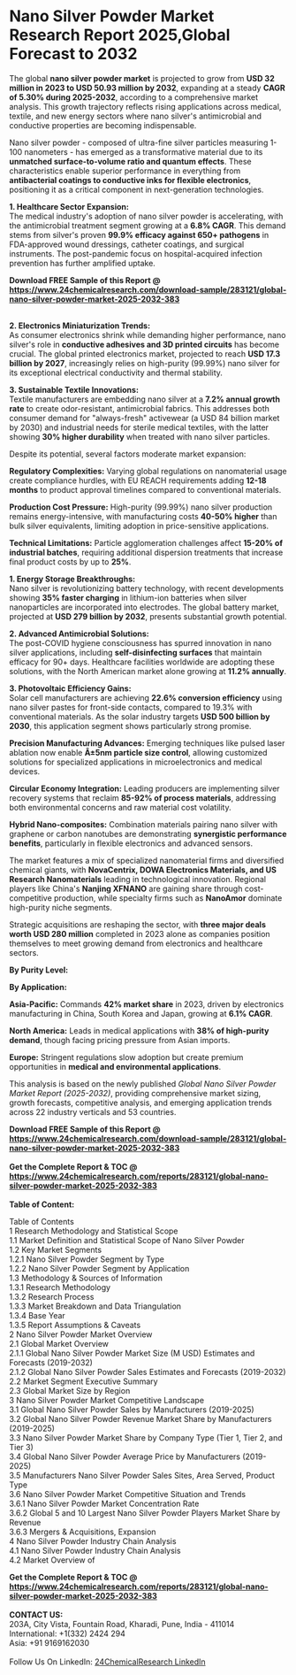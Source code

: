 <h1>Nano Silver Powder Market Research Report 2025,Global Forecast to 2032</h1><p>The global <strong>nano silver powder market</strong> is projected to grow from <strong>USD 32 million in 2023 to USD 50.93 million by 2032</strong>, expanding at a steady <strong>CAGR of 5.30% during 2025-2032</strong>, according to a comprehensive market analysis. This growth trajectory reflects rising applications across medical, textile, and new energy sectors where nano silver's antimicrobial and conductive properties are becoming indispensable.</p><p>Nano silver powder - composed of ultra-fine silver particles measuring 1-100 nanometers - has emerged as a transformative material due to its <strong>unmatched surface-to-volume ratio and quantum effects</strong>. These characteristics enable superior performance in everything from <strong>antibacterial coatings to conductive inks for flexible electronics</strong>, positioning it as a critical component in next-generation technologies.</p><p><strong>1. Healthcare Sector Expansion:</strong><br>
The medical industry's adoption of nano silver powder is accelerating, with the antimicrobial treatment segment growing at a <strong>6.8% CAGR</strong>. This demand stems from silver's proven <strong>99.9% efficacy against 650+ pathogens</strong> in FDA-approved wound dressings, catheter coatings, and surgical instruments. The post-pandemic focus on hospital-acquired infection prevention has further amplified uptake.</p><div><b>Download FREE Sample of this Report @ 
            <a href="https://www.24chemicalresearch.com/download-sample/283121/global-nano-silver-powder-market-2025-2032-383">
            https://www.24chemicalresearch.com/download-sample/283121/global-nano-silver-powder-market-2025-2032-383</a></b></div><br><p><strong>2. Electronics Miniaturization Trends:</strong><br>
As consumer electronics shrink while demanding higher performance, nano silver's role in <strong>conductive adhesives and 3D printed circuits</strong> has become crucial. The global printed electronics market, projected to reach <strong>USD 17.3 billion by 2027</strong>, increasingly relies on high-purity (99.99%) nano silver for its exceptional electrical conductivity and thermal stability.</p><p><strong>3. Sustainable Textile Innovations:</strong><br>
Textile manufacturers are embedding nano silver at a <strong>7.2% annual growth rate</strong> to create odor-resistant, antimicrobial fabrics. This addresses both consumer demand for "always-fresh" activewear (a USD 84 billion market by 2030) and industrial needs for sterile medical textiles, with the latter showing <strong>30% higher durability</strong> when treated with nano silver particles.</p><p>Despite its potential, several factors moderate market expansion:</p><p><strong>Regulatory Complexities:</strong> Varying global regulations on nanomaterial usage create compliance hurdles, with EU REACH requirements adding <strong>12-18 months</strong> to product approval timelines compared to conventional materials.</p><p><strong>Production Cost Pressure:</strong> High-purity (99.99%) nano silver production remains energy-intensive, with manufacturing costs <strong>40-50% higher</strong> than bulk silver equivalents, limiting adoption in price-sensitive applications.</p><p><strong>Technical Limitations:</strong> Particle agglomeration challenges affect <strong>15-20% of industrial batches</strong>, requiring additional dispersion treatments that increase final product costs by up to <strong>25%</strong>.</p><p><strong>1. Energy Storage Breakthroughs:</strong><br>
Nano silver is revolutionizing battery technology, with recent developments showing <strong>35% faster charging</strong> in lithium-ion batteries when silver nanoparticles are incorporated into electrodes. The global battery market, projected at <strong>USD 279 billion by 2032</strong>, presents substantial growth potential.</p><p><strong>2. Advanced Antimicrobial Solutions:</strong><br>
The post-COVID hygiene consciousness has spurred innovation in nano silver applications, including <strong>self-disinfecting surfaces</strong> that maintain efficacy for 90+ days. Healthcare facilities worldwide are adopting these solutions, with the North American market alone growing at <strong>11.2% annually</strong>.</p><p><strong>3. Photovoltaic Efficiency Gains:</strong><br>
Solar cell manufacturers are achieving <strong>22.6% conversion efficiency</strong> using nano silver pastes for front-side contacts, compared to 19.3% with conventional materials. As the solar industry targets <strong>USD 500 billion by 2030</strong>, this application segment shows particularly strong promise.</p><p><strong>Precision Manufacturing Advances:</strong> Emerging techniques like pulsed laser ablation now enable <strong>Â±5nm particle size control</strong>, allowing customized solutions for specialized applications in microelectronics and medical devices.</p><p><strong>Circular Economy Integration:</strong> Leading producers are implementing silver recovery systems that reclaim <strong>85-92% of process materials</strong>, addressing both environmental concerns and raw material cost volatility.</p><p><strong>Hybrid Nano-composites:</strong> Combination materials pairing nano silver with graphene or carbon nanotubes are demonstrating <strong>synergistic performance benefits</strong>, particularly in flexible electronics and advanced sensors.</p><p>The market features a mix of specialized nanomaterial firms and diversified chemical giants, with <strong>NovaCentrix, DOWA Electronics Materials, and US Research Nanomaterials</strong> leading in technological innovation. Regional players like China's <strong>Nanjing XFNANO</strong> are gaining share through cost-competitive production, while specialty firms such as <strong>NanoAmor</strong> dominate high-purity niche segments.</p><p>Strategic acquisitions are reshaping the sector, with <strong>three major deals worth USD 280 million</strong> completed in 2023 alone as companies position themselves to meet growing demand from electronics and healthcare sectors.</p><p><strong>By Purity Level:</strong></p><p><strong>By Application:</strong></p><p><strong>Asia-Pacific:</strong> Commands <strong>42% market share</strong> in 2023, driven by electronics manufacturing in China, South Korea and Japan, growing at <strong>6.1% CAGR</strong>.</p><p><strong>North America:</strong> Leads in medical applications with <strong>38% of high-purity demand</strong>, though facing pricing pressure from Asian imports.</p><p><strong>Europe:</strong> Stringent regulations slow adoption but create premium opportunities in <strong>medical and environmental applications</strong>.</p><p>This analysis is based on the newly published <em>Global Nano Silver Powder Market Report (2025-2032)</em>, providing comprehensive market sizing, growth forecasts, competitive analysis, and emerging application trends across 22 industry verticals and 53 countries.</p><div><b>Download FREE Sample of this Report @ 
            <a href="https://www.24chemicalresearch.com/download-sample/283121/global-nano-silver-powder-market-2025-2032-383">
            https://www.24chemicalresearch.com/download-sample/283121/global-nano-silver-powder-market-2025-2032-383</a></b></div><br><div><b>Get the Complete Report & TOC @ 
            <a href="https://www.24chemicalresearch.com/reports/283121/global-nano-silver-powder-market-2025-2032-383">
            https://www.24chemicalresearch.com/reports/283121/global-nano-silver-powder-market-2025-2032-383</a></b></div><br>
            <b>Table of Content:</b><p>Table of Contents<br />
1 Research Methodology and Statistical Scope<br />
1.1 Market Definition and Statistical Scope of Nano Silver Powder<br />
1.2 Key Market Segments<br />
1.2.1 Nano Silver Powder Segment by Type<br />
1.2.2 Nano Silver Powder Segment by Application<br />
1.3 Methodology & Sources of Information<br />
1.3.1 Research Methodology<br />
1.3.2 Research Process<br />
1.3.3 Market Breakdown and Data Triangulation<br />
1.3.4 Base Year<br />
1.3.5 Report Assumptions & Caveats<br />
2 Nano Silver Powder Market Overview<br />
2.1 Global Market Overview<br />
2.1.1 Global Nano Silver Powder Market Size (M USD) Estimates and Forecasts (2019-2032)<br />
2.1.2 Global Nano Silver Powder Sales Estimates and Forecasts (2019-2032)<br />
2.2 Market Segment Executive Summary<br />
2.3 Global Market Size by Region<br />
3 Nano Silver Powder Market Competitive Landscape<br />
3.1 Global Nano Silver Powder Sales by Manufacturers (2019-2025)<br />
3.2 Global Nano Silver Powder Revenue Market Share by Manufacturers (2019-2025)<br />
3.3 Nano Silver Powder Market Share by Company Type (Tier 1, Tier 2, and Tier 3)<br />
3.4 Global Nano Silver Powder Average Price by Manufacturers (2019-2025)<br />
3.5 Manufacturers Nano Silver Powder Sales Sites, Area Served, Product Type<br />
3.6 Nano Silver Powder Market Competitive Situation and Trends<br />
3.6.1 Nano Silver Powder Market Concentration Rate<br />
3.6.2 Global 5 and 10 Largest Nano Silver Powder Players Market Share by Revenue<br />
3.6.3 Mergers & Acquisitions, Expansion<br />
4 Nano Silver Powder Industry Chain Analysis<br />
4.1 Nano Silver Powder Industry Chain Analysis<br />
4.2 Market Overview of</p><div><b>Get the Complete Report & TOC @ 
            <a href="https://www.24chemicalresearch.com/reports/283121/global-nano-silver-powder-market-2025-2032-383">
            https://www.24chemicalresearch.com/reports/283121/global-nano-silver-powder-market-2025-2032-383</a></b></div><br><b>CONTACT US:</b><br>
            203A, City Vista, Fountain Road, Kharadi, Pune, India - 411014<br>
            International: +1(332) 2424 294<br>
            Asia: +91 9169162030 <br><br>
            Follow Us On LinkedIn: <a href="https://www.linkedin.com/company/24chemicalresearch/">24ChemicalResearch LinkedIn</a>